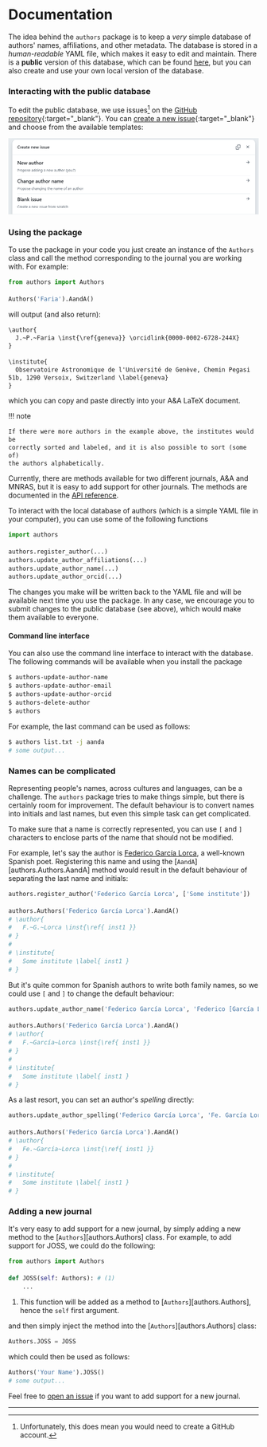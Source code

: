 # Documentation

The idea behind the `authors` package is to keep a _very_ simple database of authors'
names, affiliations, and other metadata. The database is stored in a
_human-readable_ YAML file, which makes it easy to edit and maintain. There is a
**public** version of this database, which can be found
[here](https://github.com/j-faria/authors/blob/main/authors/data/all_known_authors.yml),
but you can also create and use your own local version of the database.

### Interacting with the public database

To edit the public database, we use issues[^1] on the [GitHub
repository](https://github.com/j-faria/authors/issues){:target="_blank"}. You can [create a new
issue](https://github.com/j-faria/authors/issues/new/choose){:target="_blank"} and choose from the
available templates:

![alt text](assets/images/new_issue.png)

### Using the package

To use the package in your code you just create an instance of the
`Authors` class and call the method corresponding to the journal you are working
with. For example:

```python
from authors import Authors

Authors('Faria').AandA()
```

will output (and also return):

```
\author{
  J.~P.~Faria \inst{\ref{geneva}} \orcidlink{0000-0002-6728-244X}
}

\institute{
  Observatoire Astronomique de l'Université de Genève, Chemin Pegasi 51b, 1290 Versoix, Switzerland \label{geneva}
}
```

which you can copy and paste directly into your A&A LaTeX document.

!!! note

    If there were more authors in the example above, the institutes would be 
    correctly sorted and labeled, and it is also possible to sort (some of) 
    the authors alphabetically.


Currently, there are methods available for two different journals, A&A and
MNRAS, but it is easy to add support for other journals. The methods are
documented in the [API reference](api.md).


To interact with the local database of authors (which is a simple YAML file in
your computer), you can use some of the following functions

```python
import authors

authors.register_author(...)
authors.update_author_affiliations(...)
authors.update_author_name(...)
authors.update_author_orcid(...)
```

The changes you make will be written back to the YAML file and will be available
next time you use the package. In any case, we encourage you to submit changes
to the public database (see above), which would make them available to everyone.

#### Command line interface

You can also use the command line interface to interact with the database. The
following commands will be available when you install the package

```sh
$ authors-update-author-name
$ authors-update-author-email
$ authors-update-author-orcid
$ authors-delete-author
$ authors
```

For example, the last command can be used as follows:

```sh
$ authors list.txt -j aanda
# some output...
```


### Names can be complicated

Representing people's names, across cultures and languages, can be a challenge.
The `authors` package tries to make things simple, but there is certainly room
for improvement. The default behaviour is to convert names into initials and
last names, but even this simple task can get complicated. 

To make sure that a name is correctly represented, you can use `[` and `]`
characters to enclose parts of the name that should not be modified. 

For example, let's say the author is [Federico García
Lorca](https://wikipedia.org/wiki/Federico_Garc%c3%ada_Lorca), a well-known
Spanish poet. Registering this name and using the
[`AandA`][authors.Authors.AandA]  method would result in the default behaviour
of separating the last name and initials:

```python
authors.register_author('Federico García Lorca', ['Some institute'])

authors.Authors('Federico García Lorca').AandA()
# \author{
#   F.~G.~Lorca \inst{\ref{ inst1 }}
# }
# 
# \institute{
#   Some institute \label{ inst1 }
# }
```

But it's quite common for Spanish authors to write both family names, so we
could use `[` and `]` to change the default behaviour:

```python
authors.update_author_name('Federico García Lorca', 'Federico [García Lorca]')

authors.Authors('Federico García Lorca').AandA()
# \author{
#   F.~García~Lorca \inst{\ref{ inst1 }}
# }
# 
# \institute{
#   Some institute \label{ inst1 }
# }
```

As a last resort, you can set an author's _spelling_ directly:

```python
authors.update_author_spelling('Federico García Lorca', 'Fe. García Lorca')

authors.Authors('Federico García Lorca').AandA()
# \author{
#   Fe.~García~Lorca \inst{\ref{ inst1 }}
# }
# 
# \institute{
#   Some institute \label{ inst1 }
# }
```

### Adding a new journal

It's very easy to add support for a new journal, by simply adding a new method
to the [`Authors`][authors.Authors] class. For example, to add support for JOSS,
we could do the following:

```python
from authors import Authors

def JOSS(self: Authors): # (1)
    ...
```

1.  This function will be added as a method to [`Authors`][authors.Authors],
    hence the `self` first argument.

and then simply inject the method into the [`Authors`][authors.Authors] class:

```python
Authors.JOSS = JOSS
```

which could then be used as follows:

```python
Authors('Your Name').JOSS()
# some output...
```

Feel free to [open an issue](https://github.com/j-faria/authors/issues) if you
want to add support for a new journal.



---
[^1]: Unfortunately, this does mean you would need to create a GitHub account.